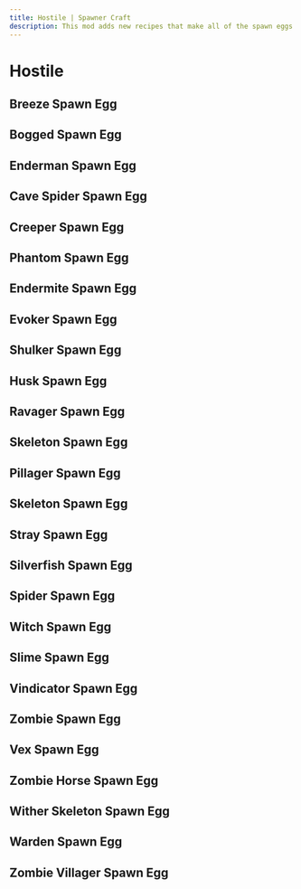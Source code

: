 ```yaml
---
title: Hostile | Spawner Craft
description: This mod adds new recipes that make all of the spawn eggs craftable. Use the eggs to customize your mob spawner!
---
```


# Hostile

## Breeze Spawn Egg

<ShapedRecipe
a1="" b1="breeze_rod" c1=""
a2="wind_charge" b2="egg" c2="wind_charge"
a3="" b3="gold_ingot" c3=""
output="breeze_spawn_egg"/>

## Bogged Spawn Egg

<ShapedRecipe
a1="" b1="arrow_of_poison" c1=""
a2="brown_mushroom" b2="egg" c2="red_mushroom"
a3="" b3="gold_ingot" c3=""
output="bogged_spawn_egg"/>

## Enderman Spawn Egg

<ShapedRecipe
a1="" b1="ender_pearl" c1=""
a2="end_stone" b2="egg" c2="end_stone"
a3="" b3="gold_ingot" c3=""
output="enderman_spawn_egg"/>

## Cave Spider Spawn Egg

<ShapedRecipe
a1="" b1="spider_eye" c1=""
a2="cobweb" b2="egg" c2="cobweb"
a3="" b3="gold_ingot" c3=""
output="cave_spider_spawn_egg"/>

## Creeper Spawn Egg

<ShapedRecipe
a1="" b1="tnt" c1=""
a2="gunpowder" b2="egg" c2="gunpowder"
a3="" b3="gold_ingot" c3=""
output="creeper_spawn_egg"/>

## Phantom Spawn Egg

<ShapedRecipe
a1="" b1="phantom_membrane" c1=""
a2="firework_rocket" b2="egg" c2="firework_rocket"
a3="" b3="gold_ingot" c3=""
output="phantom_spawn_egg"/>

## Endermite Spawn Egg

<ShapedRecipe
a1="" b1="ender_pearl" c1=""
a2="ender_pearl" b2="egg" c2="ender_pearl"
a3="" b3="gold_ingot" c3=""
output="endermite_spawn_egg"/>

## Evoker Spawn Egg

<ShapedRecipe
a1="" b1="emerald_block" c1=""
a2="emerald" b2="egg" c2="emerald"
a3="" b3="gold_ingot" c3=""
output="evoker_spawn_egg"/>

## Shulker Spawn Egg

<ShapedRecipe
a1="" b1="chorus_flower" c1=""
a2="popped_chorus_fruit" b2="egg" c2="popped_chorus_fruit"
a3="" b3="gold_ingot" c3=""
output="shulker_spawn_egg"/>

## Husk Spawn Egg

<ShapedRecipe
a1="" b1="sand" c1=""
a2="sand" b2="zombie_spawn_egg" c2="sand"
a3="" b3="gold_ingot" c3=""
output="husk_spawn_egg"/>

## Ravager Spawn Egg

<ShapedRecipe
a1="" b1="saddle" c1=""
a2="iron_block" b2="egg" c2="iron_block"
a3="" b3="gold_ingot" c3=""
output="ravager_spawn_egg"/>

## Skeleton Spawn Egg

<ShapedRecipe
a1="" b1="bow" c1=""
a2="bone" b2="egg" c2="bone"
a3="" b3="gold_ingot" c3=""
output="skeleton_spawn_egg"/>

## Pillager Spawn Egg

<ShapedRecipe
a1="" b1="crossbow" c1=""
a2="emerald" b2="egg" c2="emerald"
a3="" b3="gold_ingot" c3=""
output="pillager_spawn_egg"/>

## Skeleton Spawn Egg

<ShapelessRecipe
:ingredients="['skeleton_spawn_egg', 'horse_spawn_egg']"
output="skeleton_horse_spawn_egg"
:count="2"/>

## Stray Spawn Egg

<ShapedRecipe
a1="" b1="bow" c1=""
a2="ice" b2="skeleton_spawn_egg" c2="ice"
a3="" b3="gold_ingot" c3=""
output="stray_spawn_egg"/>

## Silverfish Spawn Egg

<ShapedRecipe
a1="" b1="cod" c1=""
a2="iron_ingot" b2="egg" c2="iron_ingot"
a3="" b3="gold_ingot" c3=""
output="silverfish_spawn_egg"/>

## Spider Spawn Egg

<ShapedRecipe
a1="" b1="spider_eye" c1=""
a2="string" b2="egg" c2="string"
a3="" b3="gold_ingot" c3=""
output="spider_spawn_egg"/>

## Witch Spawn Egg

<ShapedRecipe
a1="" b1="glass_bottle" c1=""
a2="redstone" b2="egg" c2="glowstone_dust"
a3="" b3="gold_ingot" c3=""
output="witch_spawn_egg"/>

## Slime Spawn Egg

<ShapedRecipe
a1="" b1="slime_block" c1=""
a2="slime_block" b2="egg" c2="slime_block"
a3="" b3="gold_ingot" c3=""
output="slime_spawn_egg"/>

## Vindicator Spawn Egg

<ShapedRecipe
a1="" b1="iron_axe" c1=""
a2="emerald" b2="egg" c2="emerald"
a3="" b3="gold_ingot" c3=""
output="vindicator_spawn_egg"/>

## Zombie Spawn Egg

<ShapedRecipe
a1="" b1="rotten_flesh" c1=""
a2="rotten_flesh" b2="egg" c2="rotten_flesh"
a3="" b3="gold_ingot" c3=""
output="zombie_spawn_egg"/>

## Vex Spawn Egg

<ShapedRecipe
a1="" b1="stone_sword" c1=""
a2="firework_rocket" b2="egg" c2="firework_rocket"
a3="" b3="gold_ingot" c3=""
output="vex_spawn_egg"/>

## Zombie Horse Spawn Egg

<ShapelessRecipe
:ingredients="['zombie_spawn_egg', 'horse_spawn_egg']"
output="zombie_horse_spawn_egg"
:count="2"/>

## Wither Skeleton Spawn Egg

<ShapedRecipe
a1="" b1="stone_sword" c1=""
a2="coal" b2="skeleton_spawn_egg" c2="coal"
a3="" b3="gold_ingot" c3=""
output="wither_skeleton_spawn_egg"/>

## Warden Spawn Egg

<ShapedRecipe
a1="" b1="sculk_shrieker" c1=""
a2="sculk_catalyst" b2="egg" c2="sculk_catalyst"
a3="" b3="gold_ingot" c3=""
output="warden_spawn_egg"/>

## Zombie Villager Spawn Egg

<ShapelessRecipe
:ingredients="['villager_spawn_egg', 'zombie_spawn_egg']"
output="zombie_villager_spawn_egg"
:count="2"/>
